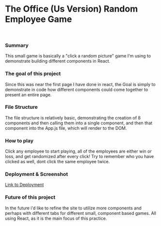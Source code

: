 # The Office (Us Version) Random Employee Game
<br>

### Summary
This small game is basically a "click a random picture" game I'm using to demonstrate building different components in React. 

### The goal of this project
Since this was near the first page I have done in react, the Goal is simply to demonstrate in code how different components could come together to present an entire page. 

### File Structure
The file structure is relatively basic, demonstrating the creation of 8 components and then calling them into a single component, and then that component into the App.js file, which will render to the DOM. 

### How to play
Click any employee to start playing, all of the employees are either win or loss, and get randomized after every click!
Try to remember who you have clicked as well, dont click the same employee twice. 

### Deployment & Screenshot
[Link to Deployment](https://jwilly117.github.io/officegame/)


### Future of this project
In the future i'd like to refine the site to utilize more components and perhaps with different tabs for different small, component based games. All using React, as it is the main focus of this practice. 


